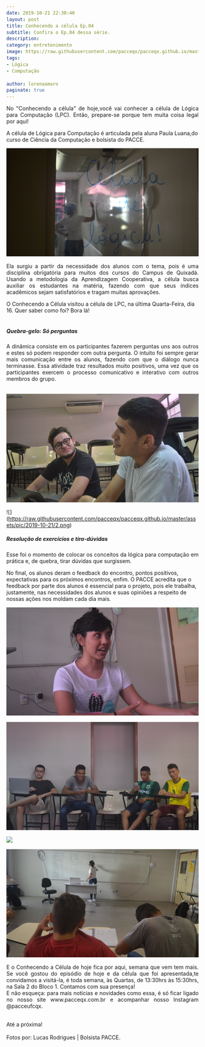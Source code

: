 ```yaml
---
date: 2019-10-21 22:30:40
layout: post
title: Conhecendo a célula Ep.04
subtitle: Confira o Ep.04 dessa série.
description: 
category: entretenimento
image: https://raw.githubusercontent.com/pacceqx/pacceqx.github.io/master/assets/pic/2019-10-21/lógica.png
tags:
- Lógica
- Computação

author: lorenaamaro
paginate: true
---
```

<p style="text-align: justify">
No "Conhecendo a célula" de hoje,você vai conhecer a célula de Lógica para Computação (LPC). Então, prepare-se porque tem muita coisa legal por aqui! <br>

A célula de Lógica para Computação é articulada pela aluna Paula Luana,do curso de Ciência da Computação e bolsista do PACCE.<br>
</p>

![](https://raw.githubusercontent.com/pacceqx/pacceqx.github.io/master/assets/pic/2019-10-21/5.png)

<p style="text-align: justify">
Ela surgiu a partir da necessidade dos alunos com o tema, pois é uma disciplina obrigatória para muitos dos cursos do Campus de Quixadá. Usando a metodologia da Aprendizagem Cooperativa, a célula busca auxiliar os estudantes na matéria, fazendo com que seus índices acadêmicos sejam satisfatórios e tragam muitas aprovações.<br>

O Conhecendo a Célula visitou a célula de LPC, na última Quarta-Feira, dia 16. Quer saber como foi? Bora lá!<br><br>
</p>


##### Quebra-gelo: Só perguntas <br>

<p style="text-align: justify">
A dinâmica consiste em os participantes fazerem perguntas uns aos outros e estes só podem responder com outra pergunta. O intuito foi sempre gerar mais comunicação entre os alunos, fazendo com que o diálogo nunca terminasse. Essa atividade traz resultados muito positivos, uma vez que os participantes exercem o processo comunicativo e interativo com outros membros do grupo.<br><br>
</p>

![](https://raw.githubusercontent.com/pacceqx/pacceqx.github.io/master/assets/pic/2019-10-21/1.png)

![]
(https://raw.githubusercontent.com/pacceqx/pacceqx.github.io/master/assets/pic/2019-10-21/2.png)

##### Resolução de exercícios e tira-dúvidas<br>

<p style="text-align: justify">
Esse foi o momento de colocar os conceitos da lógica para computação em prática e, de quebra, tirar dúvidas que surgissem. <br>

No final, os alunos deram o feedback do encontro, pontos positivos, expectativas para os próximos encontros, enfim. O PACCE acredita que o feedback por parte dos alunos é essencial para o projeto, pois ele trabalha, justamente, nas necessidades dos alunos e suas opiniões a respeito de nossas ações nos moldam cada dia mais.<br>
</p>

![](https://raw.githubusercontent.com/pacceqx/pacceqx.github.io/master/assets/pic/2019-10-21/3.png)

![](https://raw.githubusercontent.com/pacceqx/pacceqx.github.io/master/assets/pic/2019-10-21/4.png)

![](https://raw.githubusercontent.com/pacceqx/pacceqx.github.io/master/assets/pic/2019-10-21/img6.png)


![](https://raw.githubusercontent.com/pacceqx/pacceqx.github.io/master/assets/pic/2019-10-21/7.png)

<p style="text-align: justify">
E o Conhecendo a Célula de hoje fica por aqui, semana que vem tem mais. Se você gostou do episódio de hoje e da célula que foi apresentada,te convidamos a visitá-la, é toda semana, às Quartas, de 13:30hrs às 15:30hrs, na Sala 2 do Bloco 1. Contamos com sua presença!<br>
E não esqueça: para mais notícias e novidades como essa, é só ficar ligado no nosso site www.pacceqx.com.br e acompanhar nosso Instagram @pacceufcqx.<br><br>


Até a próxima!
<br><br>
Fotos por: Lucas Rodrigues | Bolsista PACCE.
</p>
